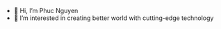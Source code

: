 - 👋 Hi, I’m Phuc Nguyen
- 👀 I’m interested in creating better world with cutting-edge technology

<!---
ntp-nguyen/ntp-nguyen is a ✨ special ✨ repository because its `README.md` (this file) appears on your GitHub profile.
You can click the Preview link to take a look at your changes.
--->

